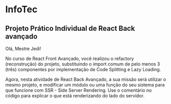 # InfoTec

## Projeto Prático Individual de React Back avançado

Olá, Mestre Jedi!

No curso de React Front Avançado, você realizou o refactory (reconstrução) do projeto, substituindo o import comum de pelo menos 3 (três) componentes por implementação de Code Splitting e Lazy Loading.

Agora, nesta atividade de React Back Avançado, a sua missão será utilizar o mesmo projeto, e modificar um módulo ou uma função do seu sistema para que funcione com SSR - Side Server Rendering. Use o comentário no código para explicar o que está renderizando do lado do servidor.
